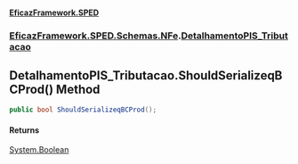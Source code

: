 #### [EficazFramework.SPED](EficazFrameworkSPED.md 'EficazFramework SPED')
### [EficazFramework.SPED.Schemas.NFe](EficazFramework.SPED.Schemas.NFe.md 'EficazFramework.SPED.Schemas.NFe').[DetalhamentoPIS_Tributacao](EficazFramework.SPED.Schemas.NFe/DetalhamentoPIS_Tributacao.md 'EficazFramework.SPED.Schemas.NFe.DetalhamentoPIS_Tributacao')

## DetalhamentoPIS_Tributacao.ShouldSerializeqBCProd() Method

```csharp
public bool ShouldSerializeqBCProd();
```

#### Returns
[System.Boolean](https://docs.microsoft.com/en-us/dotnet/api/System.Boolean 'System.Boolean')
